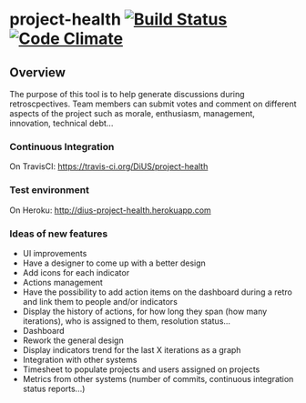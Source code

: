 # project-health [![Build Status](https://travis-ci.org/DiUS/project-health.svg?branch=master)](https://travis-ci.org/DiUS/project-health) [![Code Climate](https://codeclimate.com/github/DiUS/project-health.png)](https://codeclimate.com/github/DiUS/project-health)

## Overview
The purpose of this tool is to help generate discussions during retroscpectives. Team members can submit votes and comment on different aspects of the project such as morale, enthusiasm, management, innovation, technical debt...

### Continuous Integration
On TravisCI: https://travis-ci.org/DiUS/project-health

### Test environment
On Heroku: http://dius-project-health.herokuapp.com

### Ideas of new features
* UI improvements
 * Have a designer to come up with a better design
 * Add icons for each indicator
* Actions management
 * Have the possibility to add action items on the dashboard during a retro and link them to people and/or indicators
 * Display the history of actions, for how long they span (how many iterations), who is assigned to them, resolution status...
* Dashboard
 * Rework the general design
 * Display indicators trend for the last X iterations as a graph
 * Integration with other systems
 * Timesheet to populate projects and users assigned on projects
 * Metrics from other systems (number of commits, continuous integration status reports...)
